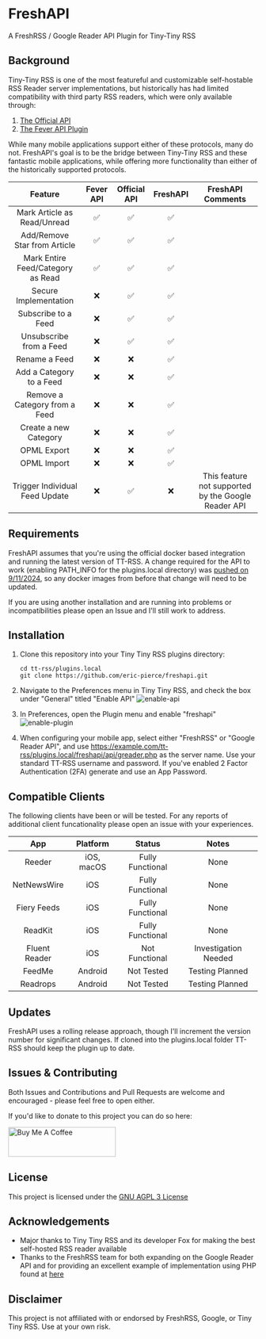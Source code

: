 # FreshAPI
A FreshRSS / Google Reader API Plugin for Tiny-Tiny RSS

## Background
Tiny-Tiny RSS is one of the most featureful and customizable self-hostable RSS Reader server implementations, but historically has had limited compatibility with third party RSS readers, which were only available through:
1. [The Official API](https://tt-rss.org/ApiReference/)
2. [The Fever API Plugin](https://github.com/DigitalDJ/tinytinyrss-fever-plugin)

While many mobile applications support either of these protocols, many do not. FreshAPI's goal is to be the bridge between Tiny-Tiny RSS and these fantastic mobile applications, while offering more functionality than either of the historically supported protocols.

| Feature  | Fever API | Official API | FreshAPI | FreshAPI Comments |
| :---: | :---: | :---: | :---: | :---: |
| Mark Article as Read/Unread | :white_check_mark: | :white_check_mark: | :white_check_mark: | |
| Add/Remove Star from Article | :white_check_mark: | :white_check_mark: | :white_check_mark: | |
| Mark Entire Feed/Category as Read | :white_check_mark: | :white_check_mark: | :white_check_mark: | |
| Secure Implementation | :x: | :white_check_mark: | :white_check_mark: | |
| Subscribe to a Feed | :x: | :white_check_mark: | :white_check_mark: | |
| Unsubscribe from a Feed | :x: | :white_check_mark: | :white_check_mark: | |
| Rename a Feed | :x: | :x: | :white_check_mark: | |
| Add a Category to a Feed | :x: | :x: | :white_check_mark: | |
| Remove a Category from a Feed | :x: | :x: | :white_check_mark: | |
| Create a new Category | :x: | :x: | :white_check_mark: | |
| OPML Export | :x: | :x: | :white_check_mark: | |
| OPML Import | :x: | :x: | :white_check_mark: | |
| Trigger Individual Feed Update | :x: | :white_check_mark: | :x: | This feature not supported by the Google Reader API |

## Requirements

FreshAPI assumes that you're using the official docker based integration and running the latest version of TT-RSS. A change required for the API to work (enabling PATH_INFO for the plugins.local directory) was [pushed on 9/11/2024](https://gitlab.tt-rss.org/tt-rss/tt-rss/-/merge_requests/61), so any docker images from before that change will need to be updated.

If you are using another installation and are running into problems or incompatibilities please open an Issue and I'll still work to address.

## Installation

1. Clone this repository into your Tiny Tiny RSS plugins directory:

   ```
   cd tt-rss/plugins.local
   git clone https://github.com/eric-pierce/freshapi.git
   ```  
2. Navigate to the Preferences menu in Tiny Tiny RSS, and check the box under "General" titled "Enable API"
  ![enable-api](https://github.com/user-attachments/assets/f79e6fe3-bfb0-4989-a0fb-0bda4ac8b84d)
3. In Preferences, open the Plugin menu and enable "freshapi"
   ![enable-plugin](https://github.com/user-attachments/assets/68260e5f-bcb8-4e14-a416-3d31104d9006)
4. When configuring your mobile app, select either "FreshRSS" or "Google Reader API", and use https://example.com/tt-rss/plugins.local/freshapi/api/greader.php as the server name. Use your standard TT-RSS username and password. If you've enabled 2 Factor Authentication (2FA) generate and use an App Password.

## Compatible Clients

The following clients have been or will be tested. For any reports of additional client funcationality please open an issue with your experiences.

| App | Platform | Status | Notes |
| :---: | :---: | :---: | :---: |
| Reeder | iOS, macOS | Fully Functional | None |
| NetNewsWire | iOS | Fully Functional | None |
| Fiery Feeds | iOS | Fully Functional | None |
| ReadKit | iOS | Fully Functional | None |
| Fluent Reader | iOS | Not Functional | Investigation Needed |
| FeedMe | Android | Not Tested | Testing Planned |
| Readrops | Android | Not Tested | Testing Planned |

## Updates

FreshAPI uses a rolling release approach, though I'll increment the version number for significant changes. If cloned into the plugins.local folder TT-RSS should keep the plugin up to date.

## Issues & Contributing

Both Issues and Contributions and Pull Requests are welcome and encouraged - please feel free to open either.

If you'd like to donate to this project you can do so here:

<a href="https://www.buymeacoffee.com/ericpierce" target="_blank"><img src="https://cdn.buymeacoffee.com/buttons/v2/default-yellow.png" alt="Buy Me A Coffee" style="height: 60px !important;width: 217px !important;" ></a>

## License

This project is licensed under the [GNU AGPL 3 License](http://www.gnu.org/licenses/agpl-3.0.html)

## Acknowledgements

- Major thanks to Tiny Tiny RSS and its developer Fox for making the best self-hosted RSS reader available
- Thanks to the FreshRSS team for both expanding on the Google Reader API and for providing an excellent example of implementation using PHP found at [here](https://github.com/FreshRSS/FreshRSS/blob/edge/p/api/greader.php)

## Disclaimer

This project is not affiliated with or endorsed by FreshRSS, Google, or Tiny Tiny RSS. Use at your own risk.
